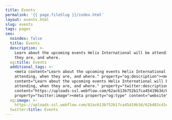 ```yaml
---
title: Events
permalink: '{{ page.fileSlug }}/index.html'
layout: events.html
slug: events
tags: pages
seo:
  noindex: false
  title: Events
  description: >-
    Learn about the upcoming events Helix International will be attending, when
    they are, and where.
  og:title: Events
  additional_tags: >-
    <meta content="Learn about the upcoming events Helix International will be
    attending, when they are, and where." property="og:description"><meta
    content="Learn about the upcoming events Helix International will be
    attending, when they are, and where." property="twitter:description"><meta
    content="https://uploads-ssl.webflow.com/62ac613b752b17ca45419b3d/62b483cd1ef6205d18fd6507_meta-image.png"
    property="twitter:image"><meta property="og:type" content="website">
  og:image: >-
    https://uploads-ssl.webflow.com/62ac613b752b17ca45419b3d/62b483cd1ef6205d18fd6507_meta-image.png
  twitter:title: Events
---
```



